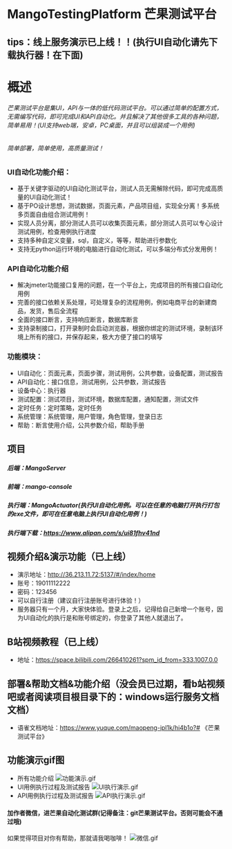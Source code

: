 # MangoTestingPlatform  芒果测试平台
## tips：线上服务演示已上线！！(执行UI自动化请先下载执行器！在下面)
# 概述
###### 芒果测试平台是集UI，API与一体的低代码测试平台。可以通过简单的配置方式，无需编写代码，即可完成UI和API自动化。并且解决了其他很多工具的各种问题，简单易用！(UI支持web端，安卓，PC桌面，并且可以组装成一个用例)
###### 简单部署，简单使用，高质量测试！

### UI自动化功能介绍：
* 基于关键字驱动的UI自动化测试平台，测试人员无需解除代码，即可完成高质量的UI自动化测试！
* 基于PO设计思想，测试数据，页面元素，产品项目组，实现全分离！多系统多页面自由组合测试用例！
* 实现人员分离，部分测试人员可以收集页面元素，部分测试人员可以专心设计测试用例，检查用例执行进度
* 支持多种自定义变量，sql，自定义，等等，帮助进行参数化
* 支持无python运行环境的电脑进行自动化测试，可以多端分布式分发用例！

### API自动化功能介绍
* 解决jmeter功能接口复用的问题，在一个平台上，完成项目的所有接口自动化用例
* 完善的接口依赖关系处理，可处理复杂的流程用例，例如电商平台的新建商品，发货，售后全流程
* 全面的接口断言，支持响应断言，数据库断言
* 支持录制接口，打开录制时会启动浏览器，根据你绑定的测试环境，录制该环境上所有的接口，并保存起来，极大方便了接口的填写

### 功能模块：
* UI自动化：页面元素，页面步骤，测试用例，公共参数，设备配置，测试报告
* API自动化：接口信息，测试用例，公共参数，测试报告
* 设备中心：执行器
* 测试配置：测试项目，测试环境，数据库配置，通知配置，测试文件
* 定时任务：定时策略，定时任务
* 系统管理：系统管理，用户管理，角色管理，登录日志
* 帮助：断言使用介绍，公共参数介绍，帮助手册
## 项目
##### 后端：MangoServer
##### 前端：mango-console
##### 执行端：MangoActuator(执行UI自动化用例。可以在任意的电脑打开执行打包的exe文件，即可在任意电脑上执行UI自动化用例！)
##### 执行端下载：https://www.alipan.com/s/ui81fhv41nd

## 视频介绍&演示功能（已上线）
* 演示地址：http://36.213.11.72:5137/#/index/home
* 账号：19011112222
* 密码：123456
* 可以自行注册（建议自行注册账号进行体验！）
* 服务器只有一个月，大家快体验。登录上之后，记得给自己新增一个账号，因为UI自动化的执行是和账号绑定的，你登录了其他人就退出了。
## B站视频教程（已上线）
* 地址：https://space.bilibili.com/266410261?spm_id_from=333.1007.0.0
## 部署&帮助文档&功能介绍（没会员已过期，看b站视频吧或者阅读项目根目录下的：windows运行服务文档文档）
* 语雀文档地址：https://www.yuque.com/maopeng-ipl1k/hi4b1o?# 《芒果测试平台》


## 功能演示gif图
* 所有功能介绍
![功能演示.gif](功能演示.gif)
* UI用例执行过程及测试报告
![UI执行演示.gif](功能演示.gif)
* API用例执行过程及测试报告
![API执行演示.gif](功能演示.gif)
#### 加作者微信，进芒果自动化测试群(记得备注：git芒果测试平台。否则可能会不通过哦)
如果觉得项目对你有帮助，那就请我喝咖啡！
![微信.gif](功能演示.gif)
